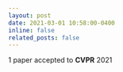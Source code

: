 ```yaml
---
layout: post
date: 2021-03-01 10:58:00-0400
inline: false
related_posts: false
---
```


1 paper accepted to **CVPR** 2021


